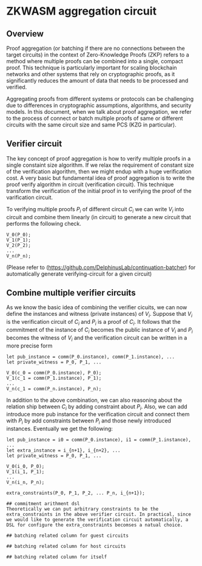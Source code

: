 # ZKWASM aggregation circuit

## Overview
Proof aggregation (or batching if there are no connections between the target circuits) in the context of Zero-Knowledge Proofs (ZKP) refers to a method where multiple proofs can be combined into a single, compact proof. This technique is particularly important for scaling blockchain networks and other systems that rely on cryptographic proofs, as it significantly reduces the amount of data that needs to be processed and verified.

Aggregating proofs from different systems or protocols can be challenging due to differences in cryptographic assumptions, algorithms, and security models. In this document, when we talk about proof aggregation, we refer to the process of connect or batch multiple proofs of same or different circuits with the same circuit size and same PCS (KZG in particular).

## Verifier circuit
The key concept of proof aggregation is how to verify multiple proofs in a single constaint size algorithm. If we relax the requirement of constant size of the verification algorithm, then we might endup with a huge verification cost. A very basic but fundamental idea of proof aggregation is to write the proof verify algorithm in circuit (verification circuit). This technique transform the verification of the initial proof in to verifying the proof of the varification circuit.

To verifying multiple proofs $P_i$ of different circuit $C_i$ we can write $V_i$ into circuit and combine them linearly (in circuit) to generate a new circuit that performs the following check.

```
V_0(P_0);
V_1(P_1);
V_2(P_2);
...
V_n(P_n);
```
(Please refer to (https://github.com/DelphinusLab/continuation-batcher) for automatically generate verifying-circuit for a given circuit)

## Combine multiple verifier circuits
As we know the basic idea of combining the verifier cicuits, we can now define the instances and witness (private instances) of $V_i$. Suppose that $V_i$ is the verification circuit of $C_i$ and $P_i$ is a proof of $C_i$. It follows that the commitment of the instance of $C_i$ becomes the public instance of $V_i$ and $P_i$ becomes the witness of $V_i$ and the verification circuit can be written in a more precise form

```
let pub_instance = comm(P_0.instance), comm(P_1.instance), ...
let private_witness = P_0, P_1, ...

V_0(c_0 = comm(P_0.instance), P_0);
V_1(c_1 = comm(P_1.instance), P_1);
...
V_n(c_1 = comm(P_n.instance), P_n);

```

In addition to the above combination, we can also reasoning about the relation ship between $C_i$ by adding constraint about $P_i$. Also, we can add introduce more pub instance for the verification circuit and connect them with $P_i$ by add constraints between $P_i$ and those newly introduced instances. Eventually we get the following:

```
let pub_instance = i0 = comm(P_0.instance), i1 = comm(P_1.instance), ...
let extra_instance = i_{n+1}, i_{n+2}, ...
let private_witness = P_0, P_1, ...

V_0(i_0, P_0);
V_1(i_1, P_1);
...
V_n(i_n, P_n);

extra_constraints(P_0, P_1, P_2, ... P_n, i_{n+1});

## commitment arithment dsl
Theoretically we can put arbitrary constraints to be the extra_constraints in the above verifier circuit. In practical, since we would like to generate the verification circuit automatically, a DSL for configure the extra_constraints becomses a natual choice.

## batching related column for guest circuits

## batching related column for host circuits

## batching related column for itself

